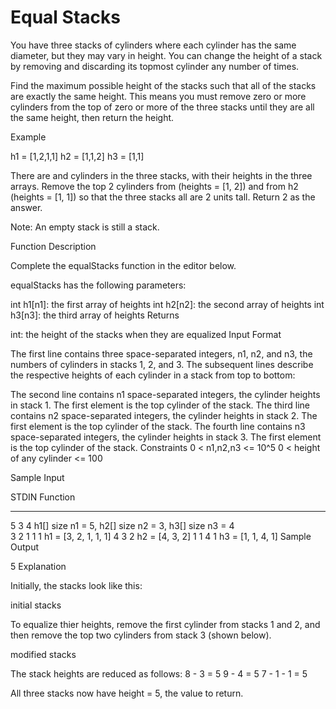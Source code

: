 # Equal Stacks
You have three stacks of cylinders where each cylinder has the same diameter, but they may vary in height. You can change the height of a stack by removing and discarding its topmost cylinder any number of times.

Find the maximum possible height of the stacks such that all of the stacks are exactly the same height. This means you must remove zero or more cylinders from the top of zero or more of the three stacks until they are all the same height, then return the height.

Example

h1 = [1,2,1,1]
h2 = [1,1,2]
h3 = [1,1]

There are  and  cylinders in the three stacks, with their heights in the three arrays. Remove the top 2 cylinders from  (heights = [1, 2]) and from h2 (heights = [1, 1]) so that the three stacks all are 2 units tall. Return 2 as the answer.

Note: An empty stack is still a stack.

Function Description

Complete the equalStacks function in the editor below.

equalStacks has the following parameters:

int h1[n1]: the first array of heights
int h2[n2]: the second array of heights
int h3[n3]: the third array of heights
Returns

int: the height of the stacks when they are equalized
Input Format

The first line contains three space-separated integers, n1, n2, and n3, the numbers of cylinders in stacks 1, 2, and 3. The subsequent lines describe the respective heights of each cylinder in a stack from top to bottom:

The second line contains n1 space-separated integers, the cylinder heights in stack 1. The first element is the top cylinder of the stack.
The third line contains n2 space-separated integers, the cylinder heights in stack 2. The first element is the top cylinder of the stack.
The fourth line contains n3 space-separated integers, the cylinder heights in stack 3. The first element is the top cylinder of the stack.
Constraints
0 < n1,n2,n3 <= 10^5
0 < height of any cylinder <= 100

Sample Input

STDIN       Function
-----       --------
5 3 4       h1[] size n1 = 5, h2[] size n2 = 3, h3[] size n3 = 4  
3 2 1 1 1   h1 = [3, 2, 1, 1, 1]
4 3 2       h2 = [4, 3, 2]
1 1 4 1     h3 = [1, 1, 4, 1]
Sample Output

5
Explanation

Initially, the stacks look like this:

initial stacks

To equalize thier heights, remove the first cylinder from stacks 1 and 2, and then remove the top two cylinders from stack 3 (shown below).

modified stacks

The stack heights are reduced as follows:
8 - 3 = 5
9 - 4 = 5
7 - 1 - 1 = 5

All three stacks now have height = 5, the value to return.
